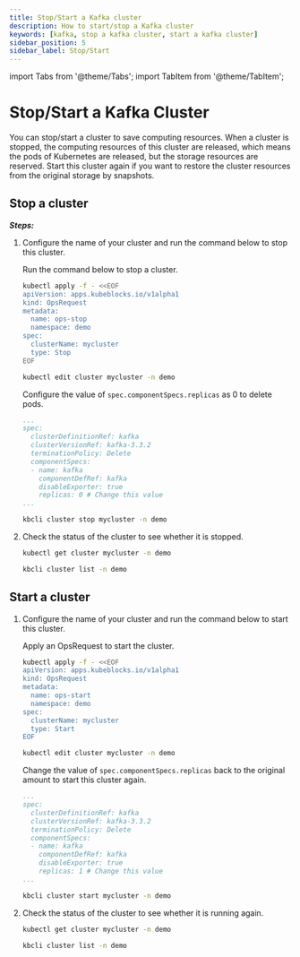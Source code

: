 ```yaml
---
title: Stop/Start a Kafka cluster
description: How to start/stop a Kafka cluster
keywords: [kafka, stop a kafka cluster, start a kafka cluster]
sidebar_position: 5
sidebar_label: Stop/Start
---
```


import Tabs from '@theme/Tabs';
import TabItem from '@theme/TabItem';

# Stop/Start a Kafka Cluster

You can stop/start a cluster to save computing resources. When a cluster is stopped, the computing resources of this cluster are released, which means the pods of Kubernetes are released, but the storage resources are reserved. Start this cluster again if you want to restore the cluster resources from the original storage by snapshots.

## Stop a cluster

***Steps:***

1. Configure the name of your cluster and run the command below to stop this cluster.

   <Tabs>

   <TabItem value="OpsRequest" label="OpsRequest" default>

   Run the command below to stop a cluster.

   ```bash
   kubectl apply -f - <<EOF
   apiVersion: apps.kubeblocks.io/v1alpha1
   kind: OpsRequest
   metadata:
     name: ops-stop
     namespace: demo
   spec:
     clusterName: mycluster
     type: Stop
   EOF
   ```

   </TabItem>

   <TabItem value="Edit cluster YAML file" label="Edit cluster YAML file">

   ```bash
   kubectl edit cluster mycluster -n demo
   ```

   Configure the value of `spec.componentSpecs.replicas` as 0 to delete pods.

   ```yaml
   ...
   spec:
     clusterDefinitionRef: kafka
     clusterVersionRef: kafka-3.3.2
     terminationPolicy: Delete
     componentSpecs:
     - name: kafka
       componentDefRef: kafka
       disableExporter: true  
       replicas: 0 # Change this value
   ...
   ```

   </TabItem>

   <TabItem value="kbcli" label="kbcli">

   ```bash
   kbcli cluster stop mycluster -n demo
   ```

   </TabItem>

   </Tabs>

2. Check the status of the cluster to see whether it is stopped.

   <Tabs>

   <TabItem value="kubectl" label="kubectl" default>

   ```bash
   kubectl get cluster mycluster -n demo
   ```

   </TabItem>

   <TabItem value="kbcli" label="kbcli">

   ```bash
   kbcli cluster list -n demo
   ```

   </TabItem>

   </Tabs>

## Start a cluster
  
1. Configure the name of your cluster and run the command below to start this cluster.

   <Tabs>

   <TabItem value="OpsRequest" label="OpsRequest" default>

   Apply an OpsRequest to start the cluster.

   ```bash
   kubectl apply -f - <<EOF
   apiVersion: apps.kubeblocks.io/v1alpha1
   kind: OpsRequest
   metadata:
     name: ops-start
     namespace: demo
   spec:
     clusterName: mycluster
     type: Start
   EOF 
   ```

   </TabItem>

   <TabItem value="Edit cluster YAML file" label="Edit cluster YAML File">

   ```bash
   kubectl edit cluster mycluster -n demo
   ```

   Change the value of `spec.componentSpecs.replicas` back to the original amount to start this cluster again.

   ```yaml
   ...
   spec:
     clusterDefinitionRef: kafka
     clusterVersionRef: kafka-3.3.2
     terminationPolicy: Delete
     componentSpecs:
     - name: kafka
       componentDefRef: kafka
       disableExporter: true   
       replicas: 1 # Change this value
   ...
   ```

   </TabItem>

   <TabItem value="kbcli" label="kbcli">

   ```bash
   kbcli cluster start mycluster -n demo
   ```

   </TabItem>

   </Tabs>

2. Check the status of the cluster to see whether it is running again.

   <Tabs>

   <TabItem value="kubectl" label="kubectl" default>

   ```bash
   kubectl get cluster mycluster -n demo
   ```

   </TabItem>

   <TabItem value="kbcli" label="kbcli">

   ```bash
   kbcli cluster list -n demo
   ```

   </TabItem>

   </Tabs>
